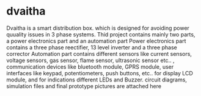 # dvaitha
Dvaitha is a smart distribution box. which is designed for avoiding power quuality issues in 3 phase systems. Thid project contains mainly two parts, a power electronics part and an automation part
Power electronics part contains a three phase reectifier, 13 level inverter and a three phase corrector
Automation part contains different sensors like current sensors, voltage sensors, gas sensor, flame sensor, ultrasonic sensor etc.. , communication devices like bluetooth module, GPRS module, user interfaces like keypad, potentiometers, push buttons, etc.. for display LCD module, and for indications different LEDs and Buzzer.
circuit diagrams, simulation files and final prototype pictures are attached here

